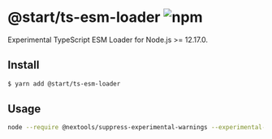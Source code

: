 # @start/ts-esm-loader ![npm](https://flat.badgen.net/npm/v/@start/ts-esm-loader)

Experimental TypeScript ESM Loader for Node.js >= 12.17.0.

## Install

```sh
$ yarn add @start/ts-esm-loader
```

## Usage

```sh
node --require @nextools/suppress-experimental-warnings --experimental-import-meta-resolve --experimental-loader @start/ts-esm-loader ./module.ts
```
